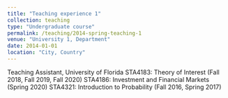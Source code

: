```yaml
---
title: "Teaching experience 1"
collection: teaching
type: "Undergraduate course"
permalink: /teaching/2014-spring-teaching-1
venue: "University 1, Department"
date: 2014-01-01
location: "City, Country"
---
```

Teaching Assistant, University of Florida
STA4183: Theory of Interest (Fall 2018, Fall 2019, Fall 2020)
STA4186:  Investment and Financial Markets (Spring 2020)
STA4321: Introduction to Probability (Fall 2016, Spring 2017)


